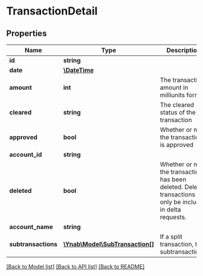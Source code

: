 # TransactionDetail

## Properties
Name | Type | Description | Notes
------------ | ------------- | ------------- | -------------
**id** | **string** |  | 
**date** | [**\DateTime**](\DateTime.md) |  | 
**amount** | **int** | The transaction amount in milliunits format | 
**cleared** | **string** | The cleared status of the transaction | 
**approved** | **bool** | Whether or not the transaction is approved | 
**account_id** | **string** |  | 
**deleted** | **bool** | Whether or not the transaction has been deleted.  Deleted transactions will only be included in delta requests. | 
**account_name** | **string** |  | 
**subtransactions** | [**\Ynab\Model\SubTransaction[]**](SubTransaction.md) | If a split transaction, the subtransactions. | 

[[Back to Model list]](../README.md#documentation-for-models) [[Back to API list]](../README.md#documentation-for-api-endpoints) [[Back to README]](../README.md)


